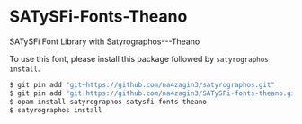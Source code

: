 # SATySFi-Fonts-Theano
SATySFi Font Library with Satyrographos---Theano

To use this font, please install this package followed by `satyrographos install`.

```sh
$ git pin add "git+https://github.com/na4zagin3/satyrographos.git"
$ git pin add "git+https://github.com/na4zagin3/SATySFi-fonts-theano.git"
$ opam install satyrographos satysfi-fonts-theano
$ satyrographos install
```
